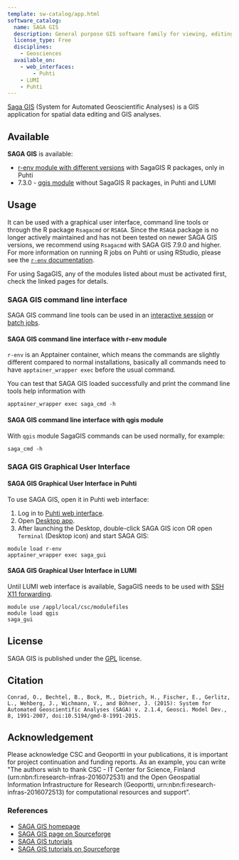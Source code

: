 ```yaml
---
template: sw-catalog/app.html
software_catalog:
  name: SAGA GIS
  description: General purpose GIS software family for viewing, editing and analysing geospatial data
  license_type: Free
  disciplines:
    - Geosciences
  available_on:
    - web_interfaces:
        - Puhti
    - LUMI
    - Puhti
---
```


[Saga GIS](http://www.saga-gis.org/) (System for Automated Geoscientific Analyses) is a GIS application for spatial data editing and GIS analyses. 

## Available

__SAGA GIS__ is available:

* [r-env module with different versions](r-env-for-gis.md) with SagaGIS R packages, only in Puhti
* 7.3.0 - [qgis module](qgis.md) without SagaGIS R packages, in Puhti and LUMI

## Usage 

It can be used with a graphical user interface, command line tools or through the R package `Rsagacmd` or `RSAGA`. Since the `RSAGA` package is no longer actively maintained and has not been tested on newer SAGA GIS versions, we recommend using `Rsagacmd` with SAGA GIS 7.9.0 and higher. For more information on running R jobs on Puhti or using RStudio, please see the [`r-env` documentation](r-env.md).

For using SagaGIS, any of the modules listed about must be activated first, check the linked pages for details.


### SAGA GIS command line interface 
SAGA GIS command line tools can be used in an [interactive session](../computing/running/interactive-usage.md) or [batch jobs](../computing/running/getting-started.md).

#### SAGA GIS command line interface with r-env module

`r-env` is an Apptainer container, which means the commands are slightly different compared to normal installations, basically all commands need to have `apptainer_wrapper exec` before the usual command.

You can test that SAGA GIS loaded successfully and print the command line tools help information with

```
apptainer_wrapper exec saga_cmd -h
```

#### SAGA GIS command line interface with qgis module

With `qgis` module SagaGIS commands can be used normally, for example:

```
saga_cmd -h
```


### SAGA GIS Graphical User Interface

#### SAGA GIS Graphical User Interface in Puhti

To use SAGA GIS, open it in Puhti web interface:

1. Log in to [Puhti web interface](https://puhti.csc.fi).
2. Open [Desktop app](../computing/webinterface/desktop.md). 
3. After launching the Desktop, double-click SAGA GIS icon OR open `Terminal` (Desktop icon) and start SAGA GIS:

```
module load r-env
apptainer_wrapper exec saga_gui
```

#### SAGA GIS Graphical User Interface in LUMI

Until LUMI web interface is available, SagaGIS needs to be used with
[SSH X11 forwarding](../computing/connecting/index.md#graphical-connection).

```
module use /appl/local/csc/modulefiles
module load qgis
saga_gui
```


## License

SAGA GIS is published under the [GPL](http://www.gnu.org/licenses/gpl.html) license. 

## Citation

`Conrad, O., Bechtel, B., Bock, M., Dietrich, H., Fischer, E., Gerlitz, L., Wehberg, J., Wichmann, V., and Böhner, J. (2015): System for Automated Geoscientific Analyses (SAGA) v. 2.1.4, Geosci. Model Dev., 8, 1991-2007, doi:10.5194/gmd-8-1991-2015.  `

##  Acknowledgement

Please acknowledge CSC and Geoportti in your publications, it is important for project continuation and funding reports.
As an example, you can write "The authors wish to thank CSC - IT Center for Science, Finland (urn:nbn:fi:research-infras-2016072531) and the Open Geospatial Information Infrastructure for Research (Geoportti, urn:nbn:fi:research-infras-2016072513) for computational resources and support".

### References

* [SAGA GIS homepage](http://saga-gis.sourceforge.net/en/)
* [SAGA GIS page on Sourceforge](https://sourceforge.net/projects/saga-gis/)
* [SAGA GIS tutorials](https://sagatutorials.wordpress.com/)
* [SAGA GIS tutorials on Sourceforge](https://sourceforge.net/p/saga-gis/wiki/Tutorials/)
